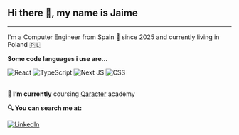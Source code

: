 ## Hi there 👋, my name is Jaime
---
I'm a Computer Engineer from Spain 💃 since 2025 and currently living in Poland 🇵🇱

**Some code languages i use are...**

<div display="flex">
  <img src="https://img.shields.io/badge/react-%2320232a.svg?style=for-the-badge&logo=react&logoColor=%2361DAFB" alt="React"/>
  <img src="https://img.shields.io/badge/typescript-%23007ACC.svg?style=for-the-badge&logo=typescript&logoColor=white" alt="TypeScript"/>
  <img src="https://img.shields.io/badge/Next-black?style=for-the-badge&logo=next.js&logoColor=white" alt="Next JS"/>
  <img src="https://img.shields.io/badge/css3-%231572B6.svg?style=for-the-badge&logo=css3&logoColor=white" alt="CSS"/>
</div>
<br>

**🔭 I’m currently** coursing [Qaracter](https://www.qaracter.com/) academy

**🔍 You can search me at:**

 <a href="https://www.linkedin.com/in/jaime-carrasco-requena-1855b6275?utm_source=share&utm_campaign=share_via&utm_content=profile&utm_medium=android_app">
    <img src="https://img.shields.io/badge/linkedin-%230077B5.svg?style=for-the-badge&logo=linkedin&logoColor=white" alt="LinkedIn"/>
  </a>
